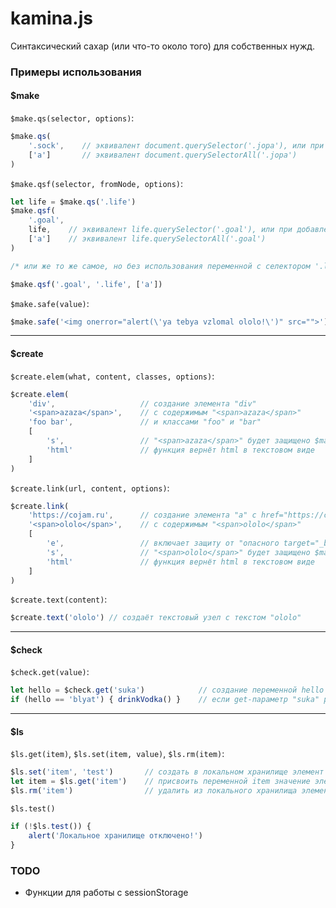 # kamina.js
Синтаксический сахар (или что-то около того) для собственных нужд.

### Примеры использования

#### $make

`$make.qs(selector, options)`:
```js
$make.qs(
	'.sock',    // эквивалент document.querySelector('.jopa'), или при добавлении опции
	['a']       // эквивалент document.querySelectorAll('.jopa')
)
```

`$make.qsf(selector, fromNode, options)`:
```js
let life = $make.qs('.life')
$make.qsf(
	'.goal',
	life,    // эквивалент life.querySelector('.goal'), или при добавлении опции
	['a']    // эквивалент life.querySelectorAll('.goal')
)

/* или же то же самое, но без использования переменной с селектором '.life' */

$make.qsf('.goal', '.life', ['a'])
```

`$make.safe(value)`:
```js
$make.safe('<img onerror="alert(\'ya tebya vzlomal ololo!\')" src="">') // Экскейпит строку от некоторых нежелательных символов
```

---

#### $create

`$create.elem(what, content, classes, options)`:
```js
$create.elem(
	'div',                   // создание элемента "div"
	'<span>azaza</span>',    // с содержимым "<span>azaza</span>"
	'foo bar',               // и классами "foo" и "bar"
	[
		's',                 // "<span>azaza</span>" будет защищено $make.safe()
		'html'               // функция вернёт html в текстовом виде
	]
)
```

`$create.link(url, content, options)`:
```js
$create.link(
	'https://cojam.ru',      // создание элемента "a" с href="https://cojam.ru". При пустом значении будет href="javascript:void(0)". Для внешних ссылок (начинающихся с "http") автоматически добавляется target="_blank"
	'<span>ololo</span>',    // с содержимым "<span>ololo</span>"
	[
		'e',                 // включает защиту от "опасного target="_blank"" (habr.ru/post/282880/)
		's',                 // "<span>ololo</span>" будет защищено $make.safe()
		'html'               // функция вернёт html в текстовом виде
	]
)
```

`$create.text(content)`:
```js
$create.text('ololo') // создаёт текстовый узел с текстом "ololo"
```

---

#### $check

`$check.get(value)`:
```js
let hello = $check.get('suka')            // создание переменной hello со значением get-параметра "suka" (если он есть, но пустой, то вернётся просто true)
if (hello == 'blyat') { drinkVodka() }    // если get-параметр "suka" равен "blyat", то выполняется drinkVodka()
```

---

#### $ls

`$ls.get(item)`, `$ls.set(item, value)`, `$ls.rm(item)`:
```js
$ls.set('item', 'test')       // создать в локальном хранилище элемент "item" со значением "test"
let item = $ls.get('item')    // присвоить переменной item значение элемента "item" из локального хранилища
$ls.rm('item')                // удалить из локального хранилища элемент "item"
```
`$ls.test()`
```js
if (!$ls.test()) {
	alert('Локальное хранилище отключено!')
}
```

### TODO

* Функции для работы с sessionStorage
